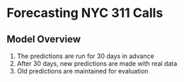 # Forecasting NYC 311 Calls

## Model Overview
1. The predictions are run for 30 days in advance
2. After 30 days, new predictions are made with real data
3. Old predictions are maintained for evaluation